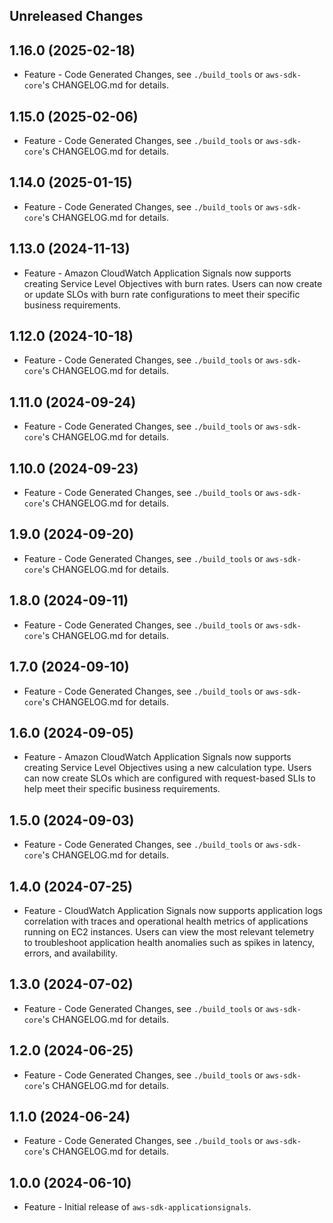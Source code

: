 Unreleased Changes
------------------

1.16.0 (2025-02-18)
------------------

* Feature - Code Generated Changes, see `./build_tools` or `aws-sdk-core`'s CHANGELOG.md for details.

1.15.0 (2025-02-06)
------------------

* Feature - Code Generated Changes, see `./build_tools` or `aws-sdk-core`'s CHANGELOG.md for details.

1.14.0 (2025-01-15)
------------------

* Feature - Code Generated Changes, see `./build_tools` or `aws-sdk-core`'s CHANGELOG.md for details.

1.13.0 (2024-11-13)
------------------

* Feature - Amazon CloudWatch Application Signals now supports creating Service Level Objectives with burn rates. Users can now create or update SLOs with burn rate configurations to meet their specific business requirements.

1.12.0 (2024-10-18)
------------------

* Feature - Code Generated Changes, see `./build_tools` or `aws-sdk-core`'s CHANGELOG.md for details.

1.11.0 (2024-09-24)
------------------

* Feature - Code Generated Changes, see `./build_tools` or `aws-sdk-core`'s CHANGELOG.md for details.

1.10.0 (2024-09-23)
------------------

* Feature - Code Generated Changes, see `./build_tools` or `aws-sdk-core`'s CHANGELOG.md for details.

1.9.0 (2024-09-20)
------------------

* Feature - Code Generated Changes, see `./build_tools` or `aws-sdk-core`'s CHANGELOG.md for details.

1.8.0 (2024-09-11)
------------------

* Feature - Code Generated Changes, see `./build_tools` or `aws-sdk-core`'s CHANGELOG.md for details.

1.7.0 (2024-09-10)
------------------

* Feature - Code Generated Changes, see `./build_tools` or `aws-sdk-core`'s CHANGELOG.md for details.

1.6.0 (2024-09-05)
------------------

* Feature - Amazon CloudWatch Application Signals now supports creating Service Level Objectives using a new calculation type. Users can now create SLOs which are configured with request-based SLIs to help meet their specific business requirements.

1.5.0 (2024-09-03)
------------------

* Feature - Code Generated Changes, see `./build_tools` or `aws-sdk-core`'s CHANGELOG.md for details.

1.4.0 (2024-07-25)
------------------

* Feature - CloudWatch Application Signals now supports application logs correlation with traces and operational health metrics of applications running on EC2 instances. Users can view the most relevant telemetry to troubleshoot application health anomalies such as spikes in latency, errors, and availability.

1.3.0 (2024-07-02)
------------------

* Feature - Code Generated Changes, see `./build_tools` or `aws-sdk-core`'s CHANGELOG.md for details.

1.2.0 (2024-06-25)
------------------

* Feature - Code Generated Changes, see `./build_tools` or `aws-sdk-core`'s CHANGELOG.md for details.

1.1.0 (2024-06-24)
------------------

* Feature - Code Generated Changes, see `./build_tools` or `aws-sdk-core`'s CHANGELOG.md for details.

1.0.0 (2024-06-10)
------------------

* Feature - Initial release of `aws-sdk-applicationsignals`.

